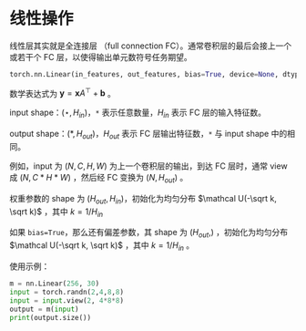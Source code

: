# 线性操作
线性层其实就是全连接层 （full connection FC）。通常卷积层的最后会接上一个或若干个 FC 层，以使得输出单元数符号任务期望。

```python
torch.nn.Linear(in_features, out_features, bias=True, device=None, dtype=None)
```

数学表达式为 $\mathbf y = \mathbf x A^{\top} + \mathbf b$ 。


input shape：$(\star, H_{in})$，`*` 表示任意数量，$H_{in}$ 表示 FC 层的输入特征数。

output shape：$(*, H_{out})$，$H_{out}$ 表示 FC 层输出特征数，`*` 与 input shape 中的相同。

例如，input 为 $(N,C,H,W)$ 为上一个卷积层的输出，到达 FC 层时，通常 view 成 $(N, C*H*W)$ ，然后经 FC 变换为 $(N, H_{out})$ 。

权重参数的 shape 为 $(H_{out}, H_{in})$，初始化为均匀分布 $\mathcal U(-\sqrt k, \sqrt k)$ ，其中 $k=1/H_{in}$

如果 `bias=True`，那么还有偏差参数，其 shape 为 $(H_{out},)$ ，初始化为均匀分布 $\mathcal U(-\sqrt k, \sqrt k)$ ，其中 $k=1/H_{in}$ 。

使用示例：
```python
m = nn.Linear(256, 30)
input = torch.randn(2,4,8,8)
input = input.view(2, 4*8*8)
output = m(input)
print(output.size())
```